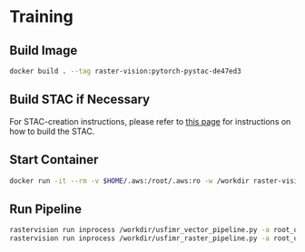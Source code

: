 # Training #

## Build Image ##

```bash
docker build . --tag raster-vision:pytorch-pystac-de47ed3
```

## Build STAC if Necessary ##

For STAC-creation instructions, please refer to [this page](../catalogs/sen1floods11-mldata/README.md) for instructions on how to build the STAC.

## Start Container ##

```bash
docker run -it --rm -v $HOME/.aws:/root/.aws:ro -w /workdir raster-vision:pytorch-pystac-de47ed3 bash
```

## Run Pipeline ##

```bash
rastervision run inprocess /workdir/usfimr_vector_pipeline.py -a root_uri /tmp/usfimr/ -a catalog_root /vsitar/vsigzip/vsis3/usfimr-s1-mldata/usfimr-s1-mldata-catalog_seed42.tar.gz/mldata-catalog/catalog.json
rastervision run inprocess /workdir/usfimr_raster_pipeline.py -a root_uri /tmp/usfimr/ -a catalog_root /vsitar/vsigzip/vsis3/jrc-fimr-rasterized-labels/version2/usfimr-mldata-catalog-tif.tar.gz/usfimr-mldata-catalog-tif/catalog.json
```
